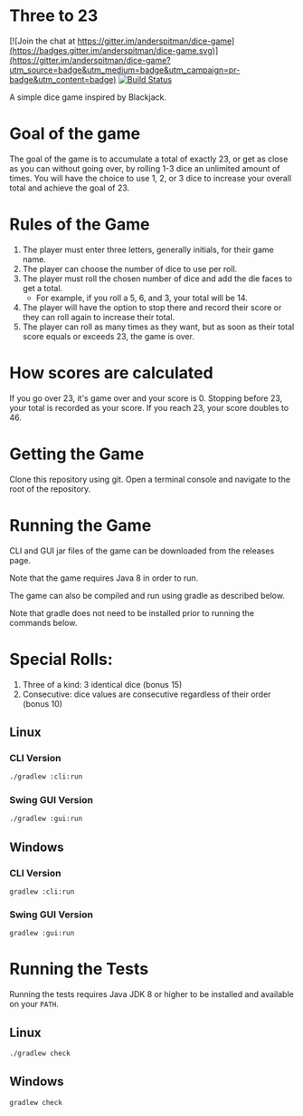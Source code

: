 # Three to 23

[![Join the chat at https://gitter.im/anderspitman/dice-game](https://badges.gitter.im/anderspitman/dice-game.svg)](https://gitter.im/anderspitman/dice-game?utm_source=badge&utm_medium=badge&utm_campaign=pr-badge&utm_content=badge)
[![Build Status](https://travis-ci.org/anderspitman/dice-game.svg?branch=master)](https://travis-ci.org/anderspitman/dice-game)

A simple dice game inspired by Blackjack.

# Goal of the game
The goal of the game is to accumulate a total of exactly 23, or get as close as you can without going over, by rolling 1-3 dice an unlimited amount of times. You will have the choice to use 1, 2, or 3 dice to increase your overall total and achieve the goal of 23.

# Rules of the Game
1.  The player must enter three letters, generally initials, for their game name.
2.  The player can choose the number of dice to use per roll.
3.  The player must roll the chosen number of dice and add the die faces to get a total.
    - For example, if you roll a 5, 6, and 3, your total will be 14.
4.  The player will have the option to stop there and record their score or they can roll again to increase their total.
5.  The player can roll as many times as they want, but as soon as their total score equals or exceeds 23, the game is over.

# How scores are calculated
If you go over 23, it's game over and your score is 0.
Stopping before 23, your total is recorded as your score.
If you reach 23, your score doubles to 46.

# Getting the Game

Clone this repository using git. Open a terminal console and navigate to the
root of the repository.

# Running the Game

CLI and GUI jar files of the game can be downloaded from the releases page.

Note that the game requires Java 8 in order to run.

The game can also be compiled and run using gradle as described below.

Note that gradle does not need to be installed prior to running the commands
below.

# Special Rolls:

1. Three of a kind: 3 identical dice (bonus 15)
2. Consecutive: dice values are consecutive regardless of their order (bonus 10)


## Linux

### CLI Version

```bash
./gradlew :cli:run
```

### Swing GUI Version

```bash
./gradlew :gui:run
```

## Windows

### CLI Version

```
gradlew :cli:run
```

### Swing GUI Version

```
gradlew :gui:run
```

# Running the Tests

Running the tests requires Java JDK 8 or higher to be installed and available
on your `PATH`.

## Linux

```bash
./gradlew check 
```
## Windows

```
gradlew check
```
